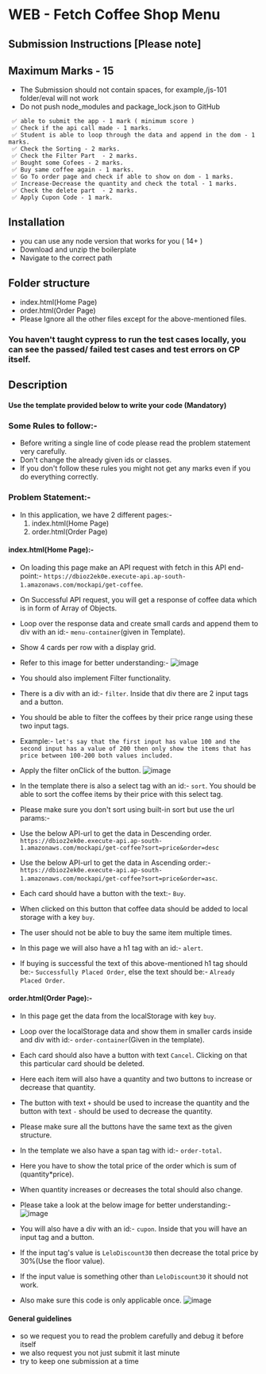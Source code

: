 # WEB - Fetch Coffee Shop Menu

## Submission Instructions [Please note]

## Maximum Marks - 15

- The Submission should not contain spaces, for example,/js-101 folder/eval will not work
- Do not push node_modules and package_lock.json to GitHub

```
 ✅ able to submit the app - 1 mark ( minimum score )
 ✅ Check if the api call made - 1 marks.
 ✅ Student is able to loop through the data and append in the dom - 1 marks.
 ✅ Check the Sorting - 2 marks.
 ✅ Check the Filter Part  - 2 marks.
 ✅ Bought some Cofees - 2 marks.
 ✅ Buy same coffee again - 1 marks.
 ✅ Go To order page and check if able to show on dom - 1 marks.
 ✅ Increase-Decrease the quantity and check the total - 1 marks.
 ✅ Check the delete part  - 2 marks.
 ✅ Apply Cupon Code - 1 mark.
```

## Installation

- you can use any node version that works for you ( 14+ )
- Download and unzip the boilerplate
- Navigate to the correct path

## Folder structure

- index.html(Home Page)
- order.html(Order Page)
- Please Ignore all the other files except for the above-mentioned files.

### You haven't taught cypress to run the test cases locally, you can see the passed/ failed test cases and test errors on CP itself.

## Description

#### Use the template provided below to write your code (Mandatory)

### Some Rules to follow:-

- Before writing a single line of code please read the problem statement very carefully.
- Don't change the already given ids or classes.
- If you don't follow these rules you might not get any marks even if you do everything correctly.

### Problem Statement:-

- In this application, we have 2 different pages:-
  1. index.html(Home Page)
  2. order.html(Order Page)

#### index.html(Home Page):-

- On loading this page make an API request with fetch in this API end-point:-
  `https://dbioz2ek0e.execute-api.ap-south-1.amazonaws.com/mockapi/get-coffee`.
- On Successful API request, you will get a response of coffee data which is in form of  Array of Objects.
- Loop over the response data and create small cards and append them to div with an id:- `menu-container`(given in Template).
- Show 4 cards per row with a display grid.
- Refer to this image for better understanding:-
  ![image](https://i.imgur.com/HLYRXjp.png)
- You should also implement Filter functionality.
- There is a div with an id:- `filter`. Inside that div there are 2 input tags and a button.
- You should be able to filter the coffees by their price range using these two input tags.
- Example:-
  `let's say that the first input has value 100 and the second input has a value of 200 then only show the items that has price between 100-200 both values included.`
- Apply the filter onClick of the button.
  ![image](https://i.imgur.com/VF5nunw.png)

- In the template there is also a select tag with an id:- `sort`. You should be able to sort the coffee items by their price with this select tag.
- Please make sure you don't sort using built-in sort but use the url params:- 
- Use the below API-url to get the data in Descending order.
`https://dbioz2ek0e.execute-api.ap-south-1.amazonaws.com/mockapi/get-coffee?sort=price&order=desc`
- Use the below API-url to get the data in Ascending order:- 
`https://dbioz2ek0e.execute-api.ap-south-1.amazonaws.com/mockapi/get-coffee?sort=price&order=asc`.

- Each card should have a button with the text:- `Buy`.
- When clicked on this button that coffee data should be added to local storage with a key `buy`.
- The user should not be able to buy the same item multiple times.
- In this page we will also have a h1 tag with an id:- `alert`.
- If buying is successful the text of this above-mentioned h1 tag should be:- `Successfully Placed Order`, else the text should be:- `Already Placed Order`.

#### order.html(Order Page):-

- In this page get the data from the localStorage with key `buy`.
- Loop over the localStorage data and show them in smaller cards inside and div with id:- `order-container`(Given in the template).
- Each card should also have a button with text `Cancel`. Clicking on that this particular card should be deleted.
- Here each item will also have a quantity and two buttons to increase or decrease that quantity.
- The button with text `+` should be used to increase the quantity and the button with text `-` should be used to decrease the quantity.
- Please make sure all the buttons have the same text as the given structure.
- In the template we also have a span tag with id:- `order-total`.
- Here you have to show the total price of the order which is sum of (quantity*price).
- When quantity increases or decreases the total should also change.
- Please take a look at the below image for better understanding:- ![image](https://i.imgur.com/3kcLsy3.png)

- You will also have a div with an id:- `cupon`. Inside that you will have an input tag and a button.
- If the input tag's value is `LeloDiscount30` then decrease the total price by 30%(Use the floor value).
- If the input value is something other than `LeloDiscount30` it should not work.
- Also make sure this code is only applicable once.
![image](https://i.imgur.com/L5lXXR1.png)

#### General guidelines


- so we request you to read the problem carefully and debug it before itself
- we also request you not just submit it last minute
- try to keep one submission at a time
